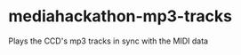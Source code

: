 mediahackathon-mp3-tracks
=========================

Plays the CCD's mp3 tracks in sync with the MIDI data
